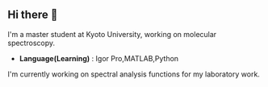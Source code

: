 ## Hi there 👋

I'm a master student at Kyoto University, working on molecular spectroscopy.

- **Language(Learning)** : Igor Pro,MATLAB,Python

I'm currently working on spectral analysis functions for my laboratory work.
<!--
**kousuke2514/kousuke2514** is a ✨ _special_ ✨ repository because its `README.md` (this file) appears on your GitHub profile.

Here are some ideas to get you started:

- 🔭 I’m currently working on ...
- 🌱 I’m currently learning ...
- 👯 I’m looking to collaborate on ...
- 🤔 I’m looking for help with ...
- 💬 Ask me about ...
- 📫 How to reach me: ...
- 😄 Pronouns: ...
- ⚡ Fun fact: ...
-->

